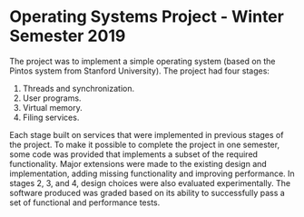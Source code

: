 # Operating Systems Project - Winter Semester 2019
The project was to implement a simple operating system (based on the Pintos system from Stanford University). The project had four stages:
1. Threads and synchronization.
2. User programs.
3. Virtual memory.
4. Filing services.

Each stage built on services that were implemented in previous stages of the project.
To make it possible to complete the project in one semester, some code was provided that implements a subset of the required functionality. Major extensions were made to the existing design and implementation, adding missing functionality and improving performance. In stages 2, 3, and 4, design choices were also evaluated experimentally.
The software produced was graded based on its ability to successfully pass a set of functional and performance tests.

